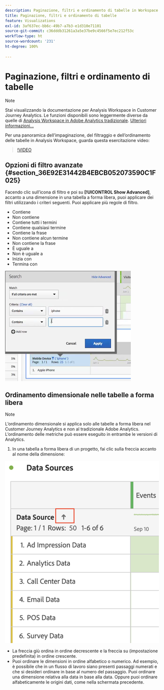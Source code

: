 ```yaml
---
description: Paginazione, filtri e ordinamento di tabelle in Workspace
title: Paginazione, filtri e ordinamento di tabelle
feature: Visualizations
exl-id: 3af637ec-bb6c-49b7-a7b3-e1d310e71101
source-git-commit: c36dddb31261a3a5e37be9c4566f5e7ec212f53c
workflow-type: ht
source-wordcount: '231'
ht-degree: 100%

---
```


# Paginazione, filtri e ordinamento di tabelle

>[!NOTE]
>
>Stai visualizzando la documentazione per Analysis Workspace in Customer Journey Analytics. Le funzioni disponibili sono leggermente diverse da quelle di [Analysis Workspace in Adobe Analytics tradizionale](https://experienceleague.adobe.com/docs/analytics/analyze/analysis-workspace/home.html?lang=it). [Ulteriori informazioni...](/help/getting-started/cja-aa.md)

Per una panoramica dell’impaginazione, del filtraggio e dell’ordinamento delle tabelle in Analysis Workspace, guarda questa esercitazione video:

>[!VIDEO](https://video.tv.adobe.com/v/23968)

## Opzioni di filtro avanzate {#section_36E92E31442B4EBCB052073590C1F025}

Facendo clic sull’icona di filtro e poi su **[!UICONTROL Show Advanced]**, accanto a una dimensione in una tabella a forma libera, puoi applicare dei filtri utilizzando i criteri seguenti. Puoi applicare più regole di filtro.

* Contiene
* Non contiene
* Contiene tutti i termini
* Contiene qualsiasi termine
* Contiene la frase
* Non contiene alcun termine
* Non contiene la frase
* È uguale a
* Non è uguale a
* Inizia con
* Termina con

![](assets/advanced-filter.png)

## Ordinamento dimensionale nelle tabelle a forma libera

>[!NOTE]
>
>L’ordinamento dimensionale si applica solo alle tabelle a forma libera nel Customer Journey Analytics e non al tradizionale Adobe Analytics. L’ordinamento delle metriche può essere eseguito in entrambe le versioni di Analytics.

1. In una tabella a forma libera di un progetto, fai clic sulla freccia accanto al nome della dimensione:

![](assets/sort-dimensions.png)

* La freccia giù ordina in ordine decrescente e la freccia su (impostazione predefinita) in ordine crescente.
* Puoi ordinare le dimensioni in ordine alfabetico o numerico. Ad esempio, è possibile che in un flusso di lavoro siano presenti passaggi numerati e che si desideri ordinare in base al numero del passaggio. Puoi ordinare una dimensione relativa alla data in base alla data. Oppure puoi ordinare alfabeticamente le origini dati, come nella schermata precedente.
